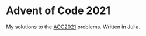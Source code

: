 # Advent of Code 2021

My solutions to the [AOC2021](https://adventofcode.com/2021) problems. Written in Julia.
